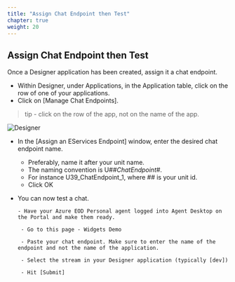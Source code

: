 ```yaml
---
title: "Assign Chat Endpoint then Test"
chapter: true
weight: 20
---
```


## Assign Chat Endpoint then Test
Once a Designer application has been created, assign it a chat endpoint. 

- Within Designer, under Applications, in the Application table, click on the row of one of your applications.
- Click on [Manage Chat Endpoints]. 
 
>tip - click on the row of the app, not on the name of the app. 

![Designer](/images/file_1622754045059_azureDesignerTile.png)

- In the [Assign an EServices Endpoint] window, enter the desired chat endpoint name.

     - Preferably, name it after your unit name.
     - The naming convention is U##_ChatEndpoint_#. 
     - For instance U39_ChatEndpoint_1, where ## is your unit id.
     - Click OK  
- You can now test a chat.

      - Have your Azure EOD Personal agent logged into Agent Desktop on the Portal and make them ready.

       - Go to this page - Widgets Demo 

       - Paste your chat endpoint. Make sure to enter the name of the endpoint and not the name of the application.

       - Select the stream in your Designer application (typically [dev])

       - Hit [Submit]
